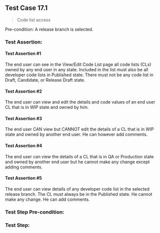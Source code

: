 ## Test Case 17.1

> Code list access

Pre-condition: A release branch is selected.

### Test Assertion:

#### Test Assertion #1
The end user can see in the View/Edit Code List page all code lists (CLs) owned by any end user in any state. Included in the list must also be all developer code lists in Published state. There must not be any code list in Draft, Candidate, or Release Draft state.

#### Test Assertion #2
The end user can view and edit the details and code values of an end user CL that is in WIP state and owned by him.

#### Test Assertion #3
The end user CAN view but CANNOT edit the details of a CL that is in WIP state and owned by another end user. He can however add comments.

#### Test Assertion #4
The end user can view the details of a CL that is in QA or Production state and owned by another end user but he cannot make any change except adding comments.

#### Test Assertion #5
The end user can view details of any developer code list in the selected release branch. The CL must always be in the Published state. He cannot make any change. He can add comments.

### Test Step Pre-condition:



### Test Step: